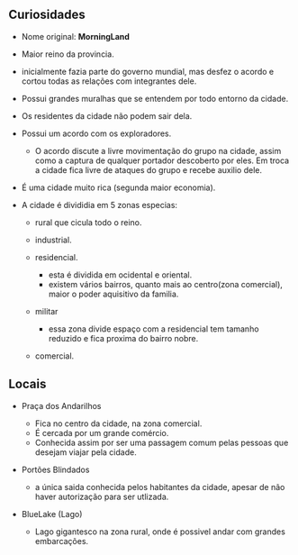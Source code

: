 ## Curiosidades

- Nome original: **MorningLand**
- Maior reino da provincia.
- inicialmente fazia parte do governo mundial, mas desfez o acordo e cortou todas as relações com integrantes dele.
- Possui grandes muralhas que se entendem por todo entorno da cidade.
- Os residentes da cidade não podem sair dela.
- Possui um acordo com os exploradores.

  - O acordo discute a livre movimentação do grupo na cidade, assim como a captura de qualquer portador descoberto por eles. Em troca a cidade fica livre de ataques do grupo e recebe auxilio dele.

- É uma cidade muito rica (segunda maior economia).
- A cidade é divididia em 5 zonas especias:

  - rural que cicula todo o reino.
  - industrial.
  - residencial.

    - esta é dividida em ocidental e oriental.
    - existem vários bairros, quanto mais ao centro(zona comercial), maior o poder aquisitivo da familia.

  - militar

    - essa zona divide espaço com a residencial tem tamanho reduzido e fica proxima do bairro nobre.

  - comercial.

## Locais

- Praça dos Andarilhos

  - Fica no centro da cidade, na zona comercial.
  - É cercada por um grande comércio.
  - Conhecida assim por ser uma passagem comum pelas pessoas que desejam viajar pela cidade.

- Portões Blindados

  - a única saida conhecida pelos habitantes da cidade, apesar de não haver autorização para ser utlizada.

- BlueLake (Lago)

  - Lago gigantesco na zona rural, onde é possivel andar com grandes embarcações.

